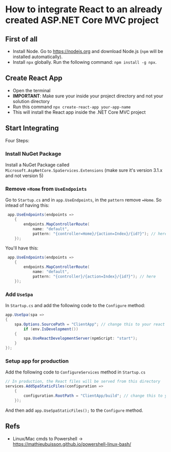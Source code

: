 # How to integrate React to an already created ASP.NET Core MVC project

## First of all
- Install Node. Go to https://nodejs.org and download Node.js (`npm` will be installed automatically).
- Install `npx` globally. Run the following command: `npm install -g npx`.

## Create React App
- Open the terminal
- **IMPORTANT**: Make sure your inside your project directory and not your solution directory
- Run this command `npx create-react-app your-app-name`
- This will install the React app inside the .NET Core MVC project

## Start Integrating
Four Steps:

### Install NuGet Package 
Install a NuGet Package called `Microsoft.AspNetCore.SpaServices.Extensions` (make sure it's version 3.1.x and not version 5)

### Remove `=Home` from `UseEndpoints`
Go to `Startup.cs` and in `app.UseEndpoints`, in the `pattern` remove `=Home`. So intead of having this: 
```cs 
 app.UseEndpoints(endpoints =>
    {
        endpoints.MapControllerRoute(
            name: "default",
            pattern: "{controller=Home}/{action=Index}/{id?}"); // here
    });
```
You'll have this: 
```cs 
 app.UseEndpoints(endpoints =>
    {
        endpoints.MapControllerRoute(
            name: "default",
            pattern: "{controller}/{action=Index}/{id?}"); // here
    });
```

### Add `UseSpa`
In `Startup.cs` and add the following code to the `Configure` method:
```cs
app.UseSpa(spa =>
{
    spa.Options.SourcePath = "ClientApp"; // change this to your react app's name
        if (env.IsDevelopment())
    {
        spa.UseReactDevelopmentServer(npmScript: "start");
    }
});

```
 
### Setup app for production 
Add the following code to `ConfigureServices` method in `Startup.cs`
```cs
// In production, the React files will be served from this directory
services.AddSpaStaticFiles(configuration =>
    {
        configuration.RootPath = "ClientApp/build"; // change this to your react app's name
    });
```

And then add `app.UseSpaStaticFiles();` to the `Configure` method.

## Refs
- Linux/Mac cmds to Powershell -> https://mathieubuisson.github.io/powershell-linux-bash/